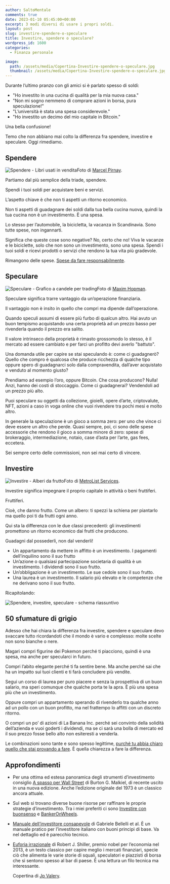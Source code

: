 ```yaml
---
author: SaltoMentale
comments: true
date: 2023-01-10 05:45:00+00:00
excerpt: 3 modi diversi di usare i propri soldi.
layout: post
slug: investire-spendere-o-speculare
title: Investire, spendere o speculare?
wordpress_id: 1600
categories:
  - Finanza personale

image:
  path: /assets/media/Copertina-Investire-spendere-o-speculare.jpg
  thumbnail: /assets/media/Copertina-Investire-spendere-o-speculare.jpg
---
```


Durante l’ultimo pranzo con gli amici si è parlato spesso di soldi:

- "Ho investito in una cucina di qualità per la mia nuova casa."
- "Non mi sogno nemmeno di comprare azioni in borsa, pura speculazione!"
- "L’università è stata una spesa considerevole."
- "Ho investito un decimo del mio capitale in Bitcoin."

Una bella confusione!

Temo che non abbiano mai colto la differenza fra spendere, investire e speculare. Oggi rimediamo.

## Spendere

![Spendere - Libri usati in vendita]({{site.baseurl}}/assets/media/Spendere-Libri-usati-in-vendita-e1672823888273.jpg)Foto di [Marcel Pirnay](https://unsplash.com/@marcel_?utm_source=unsplash&utm_medium=referral&utm_content=creditCopyText).

Partiamo dal più semplice della triade, spendere.

Spendi i tuoi soldi per acquistare beni e servizi.

L’aspetto chiave è che non ti aspetti un ritorno economico.

Non ti aspetti di guadagnare dei soldi dalla tua bella cucina nuova, quindi la tua cucina non è un investimento. È una spesa.

Lo stesso per l’automobile, la bicicletta, la vacanza in Scandinavia. Sono tutte spese, non ingannarti.

Significa che queste cose sono negative? No, certo che no! Viva le vacanze e le biciclette, solo che non sono un investimento, sono una spesa. Spendi i tuoi soldi e ricevi prodotti o servizi che rendono la tua vita più gradevole.

Rimangono delle spese. [Spese da fare responsabilmente](/risparmiare-senza-fatica/).

## Speculare

![Speculare - Grafico a candele per trading]({{site.baseurl}}/assets/media/Speculare-Grafico-a-candele-per-trading-e1672823969653.jpg)Foto di [Maxim Hopman](https://unsplash.com/ja/@nampoh?utm_source=unsplash&utm_medium=referral&utm_content=creditCopyText).

Speculare significa trarre vantaggio da un’operazione finanziaria.

Il vantaggio non è insito in quello che compri ma dipende dall’operazione.

Quando speculi assumi di essere più furbo di qualcun altro. Hai avuto un buon tempismo acquistando una certa proprietà ad un prezzo basso per rivenderla quando il prezzo era salito.

Il valore intrinseco della proprietà è rimasto grossomodo lo stesso, è il mercato ad essere cambiato e per farci un profitto devi averlo "battuto".

Una domanda utile per capire se stai speculando è: come ci guadagnerò? Quello che compro è qualcosa che produce ricchezza di qualche tipo oppure spero di guadagnarci solo dalla compravendita, dall’aver acquistato e venduto al momento giusto?

Prendiamo ad esempio l’oro, oppure Bitcoin. Che cosa producono? Nulla! Anzi, hanno dei costi di stoccaggio. Come ci guadagnerai? Vendendoli ad un prezzo più alto.

Puoi speculare su oggetti da collezione, gioielli, opere d’arte, criptovalute, NFT, azioni a caso in voga online che vuoi rivendere tra pochi mesi e molto altro.

In generale la speculazione è un gioco a somma zero: per uno che vince ci deve essere un altro che perde. Quasi sempre, poi, ci sono delle spese accessorie che rendono il gioco a somma minore di zero: spese di brokeraggio, intermediazione, notaio, case d’asta per l’arte, gas fees, eccetera.

Sei sempre certo delle commissioni, non sei mai certo di vincere.

## Investire

![Investire - Alberi da frutto]({{site.baseurl}}/assets/media/Investire-Alberi-da-frutto-e1672824019544.jpg)Foto di [MetroList Services](https://unsplash.com/@etieseler?utm_source=unsplash&utm_medium=referral&utm_content=creditCopyText).

Investire significa impegnare il proprio capitale in attività o beni fruttiferi.

Fruttiferi.

Cioè, che danno frutto. Come un albero: ti spezzi la schiena per piantarlo ma quello poi ti da frutti ogni anno.

Qui sta la differenza con le due classi precedenti: gli investimenti promettono un ritorno economico dai frutti che producono.

Guadagni dal possederli, non dal venderli!

- Un appartamento da mettere in affitto è un investimento. I pagamenti dell’inquilino sono il suo frutto
- Un’azione o qualsiasi partecipazione societaria di qualità è un investimento. I dividendi sono il suo frutto.
- Un’obbligazione è un investimento. Le sue cedole sono il suo frutto.
- Una laurea è un investimento. Il salario più elevato e le competenze che ne derivano sono il suo frutto.

Ricapitolando:

![Spendere, investire, speculare - schema riassuntivo]({{site.baseurl}}/assets/media/Spendere-investire-speculare.png)

## 50 sfumature di grigio

Adesso che hai chiara la differenza fra investire, spendere e speculare devo svaccare tutto ricordandoti che il mondo è vario e complesso: molte scelte non sono bianche o nere.

Magari compri figurine dei Pokemon perché ti piacciono, quindi è una spesa, ma anche per specularci in futuro.

Compri l’abito elegante perché ti fa sentire bene. Ma anche perché sai che ha un impatto sui tuoi clienti e ti farà concludere più vendite.

Segui un corso di laurea per puro piacere e senza la prospettiva di un buon salario, ma speri comunque che qualche porta te la apra. È più una spesa più che un investimento.

Oppure compri un appartamento sperando di rivenderlo tra qualche anno ad un pollo con un buon profitto, ma nel frattempo lo affitti con un discreto ritorno.

O compri un po’ di azioni di La Banana Inc. perché sei convinto della solidità dell’azienda e vuoi goderti i dividendi, ma se ci sarà una bolla di mercato ed il suo prezzo fosse bello alto non esiteresti a venderla.

Le combinazioni sono tante e sono spesso legittime, [purché tu abbia chiaro quello che stai provando a fare](/buon-investimento-5-domande/). È quella chiarezza a fare la differenza.

## Approfondimenti

- Per una ottima ed estesa panoramica degli strumenti d’investimento consiglio [A spasso per Wall Street](https://amzn.to/3i1W4B4) di Burton G. Malkiel, di recente uscito in una nuova edizione. Anche l’edizione originale del 1973 è un classico ancora attuale.
- Sul web si trovano diverse buone risorse per raffinare le proprie strategie d’investimento. Tra i miei preferiti ci sono [Investire con buonsenso](https://investireconbuonsenso.com/) e [BankerOnWheels](https://www.bankeronwheels.com/).
- [Manuale dell’investitore consapevole](https://amzn.to/3CeVF4O) di Gabriele Bellelli et al. È un manuale pratico per l’investitore italiano con buoni principi di base. Va nel dettaglio ed è parecchio tecnico.
- [Euforia irrazionale](https://amzn.to/3Z09Mox) di Robert J. Shiller, premio nobel per l’economia nel 2013, è un testo classico per capire meglio i mercati finanziari, specie ciò che alimenta le varie storie di squali, speculatori e piazzisti di borsa che si sentono spesso al bar di paese. È una lettura un filo tecnica ma interessante.

  Copertina di <a href="https://unsplash.com/@jpvalery?utm_source=unsplash&utm_medium=referral&utm_content=creditCopyText">Jp Valery</a>.
